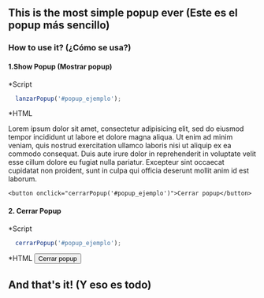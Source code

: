 ## This is the most simple popup ever (Este es el popup más sencillo)
### How to use it? (¿Cómo se usa?)
#### 1.Show Popup (Mostrar popup)
*Script
```javascript
  lanzarPopup('#popup_ejemplo');
```
*HTML
<div class="popup" id="popup_ejemplo">Lorem ipsum dolor sit amet, consectetur adipisicing elit, sed do eiusmod
	tempor incididunt ut labore et dolore magna aliqua. Ut enim ad minim veniam,
	quis nostrud exercitation ullamco laboris nisi ut aliquip ex ea commodo
	consequat. Duis aute irure dolor in reprehenderit in voluptate velit esse
	cillum dolore eu fugiat nulla pariatur. Excepteur sint occaecat cupidatat non
	proident, sunt in culpa qui officia deserunt mollit anim id est laborum.

	<button onclick="cerrarPopup('#popup_ejemplo')">Cerrar popup</button>
</div>

#### 2. Cerrar Popup
*Script
```javascript
  cerrarPopup('#popup_ejemplo');
```
*HTML 
<button onclick="cerrarPopup('#popup_ejemplo')">Cerrar popup</button>

## And that's it! (Y eso es todo)

